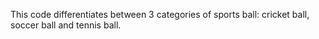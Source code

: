This code differentiates between 3 categories of sports ball: cricket ball, soccer ball and tennis ball.
